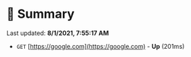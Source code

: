 # 📖 Summary
Last updated: **8/1/2021, 7:55:17 AM**

- `GET` [https://google.com](https://google.com) - **Up** (201ms)
